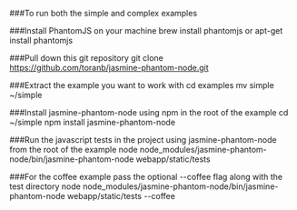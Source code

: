 ###To run both the simple and complex examples

###Install PhantomJS on your machine
    brew install phantomjs or apt-get install phantomjs

###Pull down this git repository 
    git clone https://github.com/toranb/jasmine-phantom-node.git

###Extract the example you want to work with
    cd examples
    mv simple ~/simple

###Install jasmine-phantom-node using npm in the root of the example
    cd ~/simple
    npm install jasmine-phantom-node

###Run the javascript tests in the project using jasmine-phantom-node from the root of the example
    node node_modules/jasmine-phantom-node/bin/jasmine-phantom-node webapp/static/tests

###For the coffee example pass the optional --coffee flag along with the test directory
    node node_modules/jasmine-phantom-node/bin/jasmine-phantom-node webapp/static/tests --coffee
